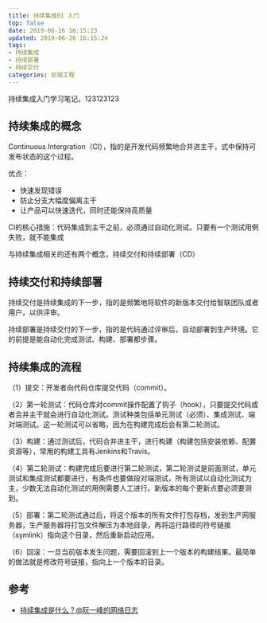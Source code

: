 ```yaml
---
title: 持续集成01 入门
top: false
date: 2019-06-26 16:15:23
updated: 2019-06-26 16:15:24
tags:
- 持续集成
- 持续部署
- 持续交付
categories: 前端工程
---
```


持续集成入门学习笔记。123123123

<!-- more -->

## 持续集成的概念

Continuous Intergration（CI），指的是开发代码频繁地合并进主干，式中保持可发布状态的这个过程。

优点：

- 快速发现错误
- 防止分支大幅度偏离主干
- 让产品可以快速迭代，同时还能保持高质量

CI的核心措施：代码集成到主干之前，必须通过自动化测试。只要有一个测试用例失败，就不能集成

与持续集成相关的还有两个概念，持续交付和持续部署（CD）

## 持续交付和持续部署

持续交付是持续集成的下一步，指的是频繁地将软件的新版本交付给智联团队或者用户，以供评审。

持续部署是持续交付的下一步，指的是代码通过评审后，自动部署到生产环境。它的前提是能自动化完成测试、构建、部署都步骤。

## 持续集成的流程

（1）提交：开发者向代码仓库提交代码（commit）。

（2）第一轮测试：代码仓库对commit操作配置了钩子（hook），只要提交代码或者合并主干就会进行自动化测试。测试种类包括单元测试（必须）、集成测试、端对端测试。这一轮测试可以省略，因为在构建完成后会有第二轮测试。

（3）构建：通过测试后，代码合并进主干，进行构建（构建包括安装依赖、配置资源等），常用的构建工具有Jenkins和Travis。

（4）第二轮测试：构建完成后要进行第二轮测试，第二轮测试是前面测试，单元测试和集成测试都要进行，有条件也要做段对端测试，所有测试以自动化测试为主，少数无法自动化测试的用例需要人工进行。新版本的每个更新点要必须要测到。

（5）部署：第二轮测试通过后，将这个版本的所有文件打包存档，发到生产网服务器，生产服务器将打包文件解压为本地目录，再将运行路径的符号链接（symlink）指向这个目录，然后重新启动应用。

（6）回滚：一旦当前版本发生问题，需要回滚到上一个版本的构建结果。最简单的做法就是修改符号链接，指向上一个版本的目录。

## 参考

- [持续集成是什么？@阮一峰的网络日志](http://www.ruanyifeng.com/blog/2015/09/continuous-integration.html)
